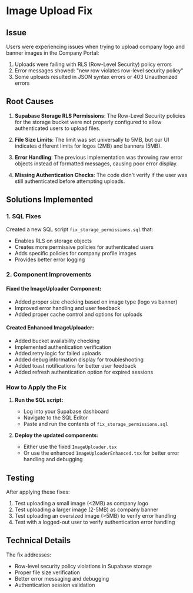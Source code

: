 # Image Upload Fix

## Issue

Users were experiencing issues when trying to upload company logo and banner images in the Company Portal:

1. Uploads were failing with RLS (Row-Level Security) policy errors
2. Error messages showed: "new row violates row-level security policy"
3. Some uploads resulted in JSON syntax errors or 403 Unauthorized errors

## Root Causes

1. **Supabase Storage RLS Permissions**: The Row-Level Security policies for the storage bucket were not properly configured to allow authenticated users to upload files.

2. **File Size Limits**: The limit was set universally to 5MB, but our UI indicates different limits for logos (2MB) and banners (5MB).

3. **Error Handling**: The previous implementation was throwing raw error objects instead of formatted messages, causing poor error display.

4. **Missing Authentication Checks**: The code didn't verify if the user was still authenticated before attempting uploads.

## Solutions Implemented

### 1. SQL Fixes

Created a new SQL script `fix_storage_permissions.sql` that:
- Enables RLS on storage objects
- Creates more permissive policies for authenticated users
- Adds specific policies for company profile images
- Provides better error logging

### 2. Component Improvements

#### Fixed the ImageUploader Component:
- Added proper size checking based on image type (logo vs banner)
- Improved error handling and user feedback
- Added proper cache control and options for uploads

#### Created Enhanced ImageUploader:
- Added bucket availability checking
- Implemented authentication verification
- Added retry logic for failed uploads
- Added debug information display for troubleshooting
- Added toast notifications for better user feedback
- Added refresh authentication option for expired sessions

### How to Apply the Fix

1. **Run the SQL script:**
   - Log into your Supabase dashboard
   - Navigate to the SQL Editor
   - Paste and run the contents of `fix_storage_permissions.sql`

2. **Deploy the updated components:**
   - Either use the fixed `ImageUploader.tsx` 
   - Or use the enhanced `ImageUploaderEnhanced.tsx` for better error handling and debugging

## Testing

After applying these fixes:
1. Test uploading a small image (<2MB) as company logo
2. Test uploading a larger image (2-5MB) as company banner
3. Test uploading an oversized image (>5MB) to verify error handling
4. Test with a logged-out user to verify authentication error handling

## Technical Details

The fix addresses:
- Row-level security policy violations in Supabase storage
- Proper file size verification
- Better error messaging and debugging
- Authentication session validation 